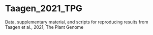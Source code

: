 # Taagen_2021_TPG
Data, supplementary material, and scripts for reproducing results from Taagen et al., 2021, The Plant Genome
